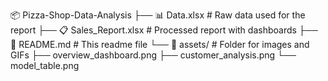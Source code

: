 📦 Pizza-Shop-Data-Analysis
├── 📊 Data.xlsx            # Raw data used for the report
├── 📋 Sales_Report.xlsx     # Processed report with dashboards
├── 📝 README.md             # This readme file
└── 📁 assets/               # Folder for images and GIFs
    ├── overview_dashboard.png
    ├── customer_analysis.png
    └── model_table.png

